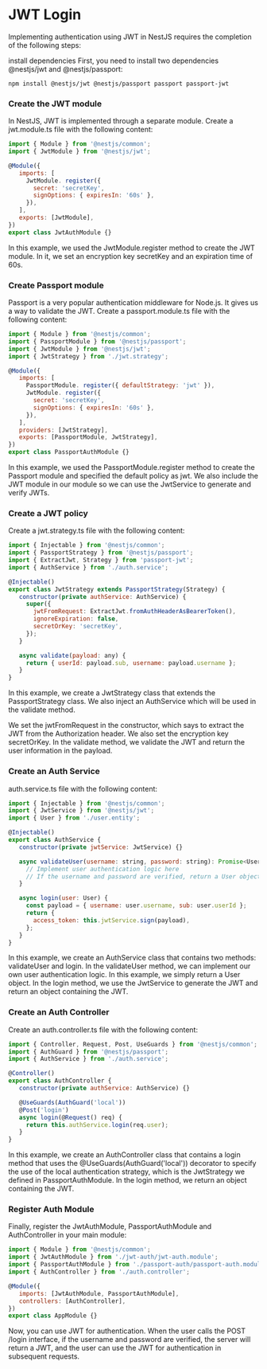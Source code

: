 # JWT Login



Implementing authentication using JWT in NestJS requires the completion of the following steps:

install dependencies
First, you need to install two dependencies @nestjs/jwt and @nestjs/passport:



```
npm install @nestjs/jwt @nestjs/passport passport passport-jwt
```



### Create the JWT module

In NestJS, JWT is implemented through a separate module. Create a jwt.module.ts file with the following content:

```javascript
import { Module } from '@nestjs/common';
import { JwtModule } from '@nestjs/jwt';

@Module({
   imports: [
     JwtModule. register({
       secret: 'secretKey',
       signOptions: { expiresIn: '60s' },
     }),
   ],
   exports: [JwtModule],
})
export class JwtAuthModule {}
```

In this example, we used the JwtModule.register method to create the JWT module. In it, we set an encryption key secretKey and an expiration time of 60s.

### Create Passport module

Passport is a very popular authentication middleware for Node.js. It gives us a way to validate the JWT. Create a passport.module.ts file with the following content:

```javascript
import { Module } from '@nestjs/common';
import { PassportModule } from '@nestjs/passport';
import { JwtModule } from '@nestjs/jwt';
import { JwtStrategy } from './jwt.strategy';

@Module({
   imports: [
     PassportModule. register({ defaultStrategy: 'jwt' }),
     JwtModule. register({
       secret: 'secretKey',
       signOptions: { expiresIn: '60s' },
     }),
   ],
   providers: [JwtStrategy],
   exports: [PassportModule, JwtStrategy],
})
export class PassportAuthModule {}
```

In this example, we used the PassportModule.register method to create the Passport module and specified the default policy as jwt. We also include the JWT module in our module so we can use the JwtService to generate and verify JWTs.

### Create a JWT policy

Create a jwt.strategy.ts file with the following content:

```javascript
import { Injectable } from '@nestjs/common';
import { PassportStrategy } from '@nestjs/passport';
import { ExtractJwt, Strategy } from 'passport-jwt';
import { AuthService } from './auth.service';

@Injectable()
export class JwtStrategy extends PassportStrategy(Strategy) {
   constructor(private authService: AuthService) {
     super({
       jwtFromRequest: ExtractJwt.fromAuthHeaderAsBearerToken(),
       ignoreExpiration: false,
       secretOrKey: 'secretKey',
     });
   }

   async validate(payload: any) {
     return { userId: payload.sub, username: payload.username };
   }
}
```


In this example, we create a JwtStrategy class that extends the PassportStrategy class. We also inject an AuthService which will be used in the validate method.

We set the jwtFromRequest in the constructor, which says to extract the JWT from the Authorization header. We also set the encryption key secretOrKey. In the validate method, we validate the JWT and return the user information in the payload.

### Create an Auth Service

auth.service.ts file with the following content:

```javascript
import { Injectable } from '@nestjs/common';
import { JwtService } from '@nestjs/jwt';
import { User } from './user.entity';

@Injectable()
export class AuthService {
   constructor(private jwtService: JwtService) {}

   async validateUser(username: string, password: string): Promise<User> {
     // Implement user authentication logic here
     // If the username and password are verified, return a User object
   }

   async login(user: User) {
     const payload = { username: user.username, sub: user.userId };
     return {
       access_token: this.jwtService.sign(payload),
     };
   }
}
```

In this example, we create an AuthService class that contains two methods: validateUser and login. In the validateUser method, we can implement our own user authentication logic. In this example, we simply return a User object. In the login method, we use the JwtService to generate the JWT and return an object containing the JWT.

### Create an Auth Controller

Create an auth.controller.ts file with the following content:

```javascript
import { Controller, Request, Post, UseGuards } from '@nestjs/common';
import { AuthGuard } from '@nestjs/passport';
import { AuthService } from './auth.service';

@Controller()
export class AuthController {
   constructor(private authService: AuthService) {}

   @UseGuards(AuthGuard('local'))
   @Post('login')
   async login(@Request() req) {
     return this.authService.login(req.user);
   }
}
```

In this example, we create an AuthController class that contains a login method that uses the @UseGuards(AuthGuard('local')) decorator to specify the use of the local authentication strategy, which is the JwtStrategy we defined in PassportAuthModule. In the login method, we return an object containing the JWT.

### Register Auth Module

Finally, register the JwtAuthModule, PassportAuthModule and AuthController in your main module:

```javascript
import { Module } from '@nestjs/common';
import { JwtAuthModule } from './jwt-auth/jwt-auth.module';
import { PassportAuthModule } from './passport-auth/passport-auth.module';
import { AuthController } from './auth.controller';

@Module({
   imports: [JwtAuthModule, PassportAuthModule],
   controllers: [AuthController],
})
export class AppModule {}
```

Now, you can use JWT for authentication. When the user calls the POST /login interface, if the username and password are verified, the server will return a JWT, and the user can use the JWT for authentication in subsequent requests.